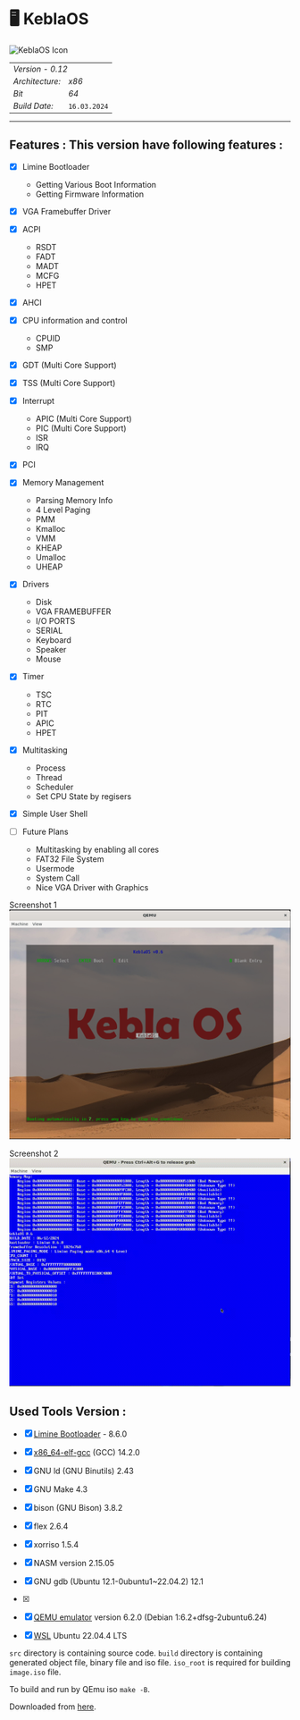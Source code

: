 # 🖥️ KeblaOS

![KeblaOS Icon](image/KeblaOS.png)


<table>
  <tr><td colspan="2" align="left"><em>Version - 0.12</em></td></tr>
  <tr><td><em>Architecture:</em></td><td><em>x86</em></td></tr>
  <tr><td><em>Bit</em></td><td><em>64</em></td></tr>
  <tr><td><em>Build Date:</em></td><td><code>16.03.2024</code></td></tr>
</table>

----



## Features : This version have following features :

- [x] Limine Bootloader
    * Getting Various Boot Information
    * Getting Firmware Information

- [x] VGA Framebuffer Driver

- [x] ACPI
    * RSDT
    * FADT
    * MADT
    * MCFG
    * HPET

- [x] AHCI

- [x] CPU information and control
    * CPUID
    * SMP

- [x] GDT (Multi Core Support)
- [x] TSS (Multi Core Support)

- [x] Interrupt
    * APIC (Multi Core Support)
    * PIC (Multi Core Support)
    * ISR
    * IRQ

- [x] PCI

- [x] Memory Management
    * Parsing Memory Info
    * 4 Level Paging
    * PMM
    * Kmalloc
    * VMM
    * KHEAP
    * Umalloc
    * UHEAP

- [x] Drivers
    * Disk
    * VGA FRAMEBUFFER
    * I/O PORTS
    * SERIAL
    * Keyboard
    * Speaker
    * Mouse

- [x] Timer
    * TSC
    * RTC
    * PIT
    * APIC
    * HPET

- [x] Multitasking
    * Process
    * Thread
    * Scheduler
    * Set CPU State by regisers

- [x] Simple User Shell

- [ ] Future Plans
    * Multitasking by enabling all cores
    * FAT32 File System
    * Usermode
    * System Call
    * Nice VGA Driver with Graphics

Screenshot 1
![screenshot 1](./screenshot/screenshot_01.png)

Screenshot 2
![screenshot 2](./screenshot/keblaOS_0.7.gif)

## Used Tools Version :
- [x] [Limine Bootloader](https://github.com/limine-bootloader/limine) - 8.6.0
- [x] [x86_64-elf-gcc](https://wiki.osdev.org/GCC_Cross-Compiler) (GCC) 14.2.0
- [x] GNU ld (GNU Binutils) 2.43
- [x] GNU Make 4.3
- [x] bison (GNU Bison) 3.8.2
- [x] flex 2.6.4
- [x] xorriso 1.5.4
- [x] NASM version 2.15.05
- [x] GNU gdb (Ubuntu 12.1-0ubuntu1~22.04.2) 12.1
- [x] 
- [x] [QEMU emulator](https://www.qemu.org/) version 6.2.0 (Debian 1:6.2+dfsg-2ubuntu6.24)
- [x] [WSL](https://learn.microsoft.com/en-us/windows/wsl/install) Ubuntu 22.04.4 LTS





`src` directory is containing source code. `build` directory is containing generated object file, binary file and iso file. `iso_root` is required for building `image.iso` file.

To build and run by QEmu iso `make -B`.

Downloaded from [here](https://github.com/baponkar/KeblaOS).


